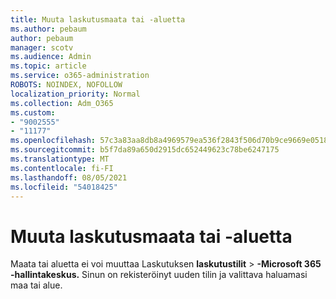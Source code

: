 ```yaml
---
title: Muuta laskutusmaata tai -aluetta
ms.author: pebaum
author: pebaum
manager: scotv
ms.audience: Admin
ms.topic: article
ms.service: o365-administration
ROBOTS: NOINDEX, NOFOLLOW
localization_priority: Normal
ms.collection: Adm_O365
ms.custom:
- "9002555"
- "11177"
ms.openlocfilehash: 57c3a83aa8db8a4969579ea536f2843f506d70b9ce9669e0518ebd6f6e98acbb
ms.sourcegitcommit: b5f7da89a650d2915dc652449623c78be6247175
ms.translationtype: MT
ms.contentlocale: fi-FI
ms.lasthandoff: 08/05/2021
ms.locfileid: "54018425"
---
```

# <a name="change-billing-country-or-region"></a>Muuta laskutusmaata tai -aluetta

Maata tai aluetta ei voi muuttaa Laskutuksen **laskutustilit**  >  **-Microsoft 365 -hallintakeskus.** Sinun on rekisteröinyt uuden tilin ja valittava haluamasi maa tai alue. 